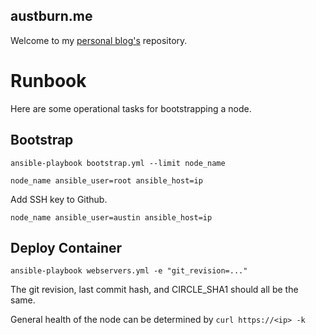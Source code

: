 austburn.me
-----------

Welcome to my [personal blog's](https://austburn.me) repository.

# Runbook

Here are some operational tasks for bootstrapping a node.

## Bootstrap

`ansible-playbook bootstrap.yml --limit node_name`
```
node_name ansible_user=root ansible_host=ip
```
Add SSH key to Github.

```
node_name ansible_user=austin ansible_host=ip
```

## Deploy Container

`ansible-playbook webservers.yml -e "git_revision=..."`

The git revision, last commit hash, and CIRCLE_SHA1 should all be the same.

General health of the node can be determined by `curl https://<ip> -k`
